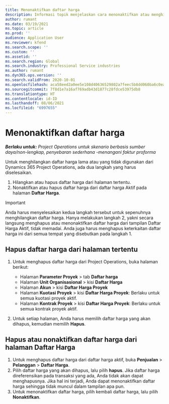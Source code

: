 ```yaml
---
title: Menonaktifkan daftar harga
description: Informasi topik menjelaskan cara menonaktifkan atau menghilangkan daftar harga yang tidak digunakan atau lama.
author: rumant
ms.date: 03/19/2021
ms.topic: article
ms.prod: ''
audience: Application User
ms.reviewer: kfend
ms.search.scope: ''
ms.custom: ''
ms.assetid: ''
ms.search.region: Global
ms.search.industry: Professional Service industries
ms.author: rumant
ms.dyn365.ops.version: ''
ms.search.validFrom: 2020-10-01
ms.openlocfilehash: aca58eed2a0ee5e108d40636529802a7feec5b8dd060ba6c0eabc6d0b92b2e2f
ms.sourcegitcommit: 7f8d1e7a16af769adb43d1877c28fdce53975db8
ms.translationtype: HT
ms.contentlocale: id-ID
ms.lasthandoff: 08/06/2021
ms.locfileid: "6997655"
---
```

# <a name="deactivate-price-lists"></a>Menonaktifkan daftar harga 

_**Berlaku untuk:** Project Operations untuk skenario berbasis sumber daya/non-lengkap, penyebaran sederhana -menangani faktur proforma_

Untuk menghilangkan daftar harga lama atau yang tidak digunakan dari Dynamics 365 Project Operations, ada dua langkah yang harus diselesaikan. 

1. Hilangkan atau hapus daftar harga dari halaman tertentu.
2. Nonaktifkan atau hapus daftar harga dari daftar harga Aktif pada halaman **Daftar Harga**.

>[!IMPORTANT]
> Anda harus menyelesaikan kedua langkah tersebut untuk sepenuhnya menghilangkan daftar harga. Hanya melakukan langkah 2, yakni secara langsung menghapus atau menonaktifkan daftar harga dari tampilan Daftar Harga Aktif, tidak memadai. Anda juga harus menghapus keterkaitan daftar harga ini dari semua tempat yang disebutkan pada langkah 1.

## <a name="delete-the-price-list-from-specific-pages"></a>Hapus daftar harga dari halaman tertentu
1. Untuk menghapus daftar harga dari Project Operations, buka halaman berikut:  

      - Halaman **Parameter Proyek** > tab **Daftar harga**
      - Halaman **Unit Organisasional** > kisi **Daftar Harga**
      - Halaman **Akun** > kisi **Daftar Harga Proyek**
      - Halaman **Kuotasi Proyek** > kisi **Daftar Harga Proyek**: Berlaku untuk semua kuotasi proyek aktif.
      - Halaman **Kontrak Proyek** > kisi **Daftar Harga Proyek**: Berlaku untuk semua kontrak proyek aktif.

 2. Untuk setiap halaman, Anda harus memilih daftar harga yang akan dihapus, kemudian memilih **Hapus**. 
 
## <a name="delete-or-deactivate-the-price-list-from-the-price-lists-page"></a>Hapus atau nonaktifkan daftar harga dari halaman Daftar Harga
 
1. Untuk menghapus daftar harga dari daftar harga aktif, buka **Penjualan** > **Pelanggan** > **Daftar Harga**. 
2. Pilih daftar harga yang akan dihapus, lalu pilih **hapus**. Jika daftar harga direferensikan pada transaksi yang ada, Anda tidak akan dapat menghapusnya. Jika hal ini terjadi, Anda dapat menonaktifkan daftar harga sehingga tidak muncul dalam tampilan apa pun. 
3. Untuk menonaktifkan daftar harga, pilih kembali daftar harga, lalu pilih **Nonaktifkan**.   

